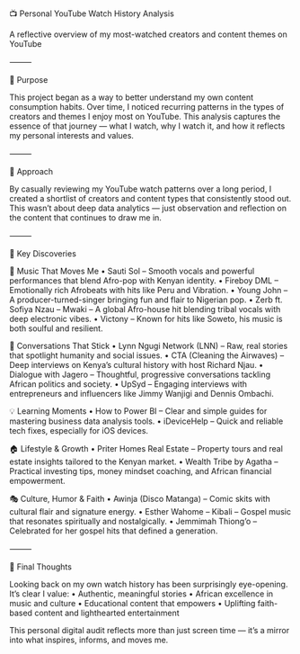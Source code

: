 📺 Personal YouTube Watch History Analysis

A reflective overview of my most-watched creators and content themes on YouTube

⸻

🎯 Purpose

This project began as a way to better understand my own content consumption habits. Over time, I noticed recurring patterns in the types of creators and themes I enjoy most on YouTube. This analysis captures the essence of that journey — what I watch, why I watch it, and how it reflects my personal interests and values.

⸻

🧠 Approach

By casually reviewing my YouTube watch patterns over a long period, I created a shortlist of creators and content types that consistently stood out. This wasn’t about deep data analytics — just observation and reflection on the content that continues to draw me in.

⸻

📌 Key Discoveries

🎤 Music That Moves Me
	•	Sauti Sol – Smooth vocals and powerful performances that blend Afro-pop with Kenyan identity.
	•	Fireboy DML – Emotionally rich Afrobeats with hits like Peru and Vibration.
	•	Young John – A producer-turned-singer bringing fun and flair to Nigerian pop.
	•	Zerb ft. Sofiya Nzau – Mwaki – A global Afro-house hit blending tribal vocals with deep electronic vibes.
	•	Victony – Known for hits like Soweto, his music is both soulful and resilient.

🧠 Conversations That Stick
	•	Lynn Ngugi Network (LNN) – Raw, real stories that spotlight humanity and social issues.
	•	CTA (Cleaning the Airwaves) – Deep interviews on Kenya’s cultural history with host Richard Njau.
	•	Dialogue with Jagero – Thoughtful, progressive conversations tackling African politics and society.
	•	UpSyd – Engaging interviews with entrepreneurs and influencers like Jimmy Wanjigi and Dennis Ombachi.

💡 Learning Moments
	•	How to Power BI – Clear and simple guides for mastering business data analysis tools.
	•	iDeviceHelp – Quick and reliable tech fixes, especially for iOS devices.

🏠 Lifestyle & Growth
	•	Priter Homes Real Estate – Property tours and real estate insights tailored to the Kenyan market.
	•	Wealth Tribe by Agatha – Practical investing tips, money mindset coaching, and African financial empowerment.

🎭 Culture, Humor & Faith
	•	Awinja (Disco Matanga) – Comic skits with cultural flair and signature energy.
	•	Esther Wahome – Kibali – Gospel music that resonates spiritually and nostalgically.
	•	Jemmimah Thiong’o – Celebrated for her gospel hits that defined a generation.

⸻

🧾 Final Thoughts

Looking back on my own watch history has been surprisingly eye-opening. It’s clear I value:
	•	Authentic, meaningful stories
	•	African excellence in music and culture
	•	Educational content that empowers
	•	Uplifting faith-based content and lighthearted entertainment

This personal digital audit reflects more than just screen time — it’s a mirror into what inspires, informs, and moves me.
